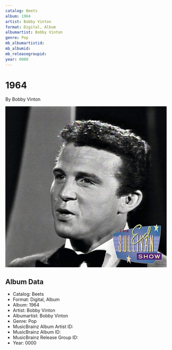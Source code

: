 ```yaml
---
catalog: Beets
album: 1964
artist: Bobby Vinton
format: Digital, Album
albumartist: Bobby Vinton
genre: Pop
mb_albumartistid: 
mb_albumid: 
mb_releasegroupid: 
year: 0000
---
```


# 1964

By Bobby Vinton

![](../../assets/beetscovers/Bobby_Vinton-1964.jpg)

## Album Data

- Catalog: Beets
- Format: Digital, Album
- Album: 1964
- Artist: Bobby Vinton
- Albumartist: Bobby Vinton
- Genre: Pop
- MusicBrainz Album Artist ID: 
- MusicBrainz Album ID: 
- MusicBrainz Release Group ID: 
- Year: 0000

